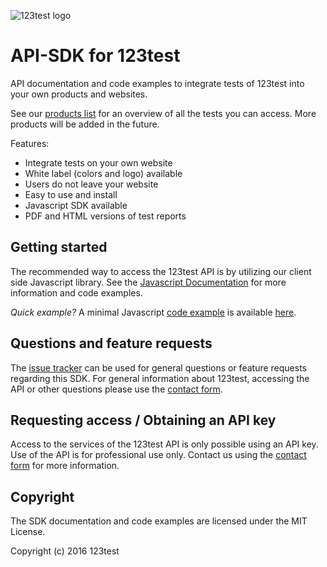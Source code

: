 ![123test logo](https://cdn.123test.com/gedeeld/vertalingen/beeld/123test_logo_en-us.png)

# API-SDK for 123test

API documentation and code examples to integrate tests of 123test into your own products and websites.

See our [products list](docs/available-products.md) for an overview of all the tests you can access. More products will be added in the future.

Features:

- Integrate tests on your own website
- White label (colors and logo) available
- Users do not leave your website
- Easy to use and install
- Javascript SDK available
- PDF and HTML versions of test reports

## Getting started

The recommended way to access the 123test API is by utilizing our client side Javascript library. See the [Javascript Documentation](docs/js) for more information and code examples.  

*Quick example?* A minimal Javascript [code example](docs/js/examples/full-example.md) is available [here](docs/js/examples/full-example.md).

## Questions and feature requests

The [issue tracker](https://github.com/123test/api-sdk/issues) can be used for general questions or feature requests regarding this SDK. For general information about 123test, accessing the API or other questions please use the [contact form](https://www.123test.com/contact/).

## Requesting access / Obtaining an API key

Access to the services of the 123test API is only possible using an API key. Use of the API is for professional use only. Contact us using the [contact form](https://www.123test.com/contact/) for more information.

## Copyright

The SDK documentation and code examples are licensed under the MIT License.

Copyright (c) 2016 123test
